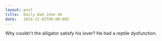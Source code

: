 ```yaml
---
layout: post
title:  Daily Dad Joke 4U
date:   2024-12-02T00:00:00Z
---
```

Why couldn't the alligator satisfy his lover? He had a reptile dysfunction.
